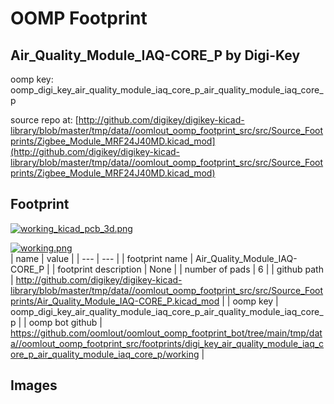 # OOMP Footprint  
## Air_Quality_Module_IAQ-CORE_P  by Digi-Key  
  
oomp key: oomp_digi_key_air_quality_module_iaq_core_p_air_quality_module_iaq_core_p  
  
source repo at: [http://github.com/digikey/digikey-kicad-library/blob/master/tmp/data//oomlout_oomp_footprint_src/src/Source_Footprints/Zigbee_Module_MRF24J40MD.kicad_mod](http://github.com/digikey/digikey-kicad-library/blob/master/tmp/data//oomlout_oomp_footprint_src/src/Source_Footprints/Zigbee_Module_MRF24J40MD.kicad_mod)  
## Footprint  
  
[![working_kicad_pcb_3d.png](working_kicad_pcb_3d_600.png)](working_kicad_pcb_3d.png)  
  
[![working.png](working_600.png)](working.png)  
| name | value | 
| --- | --- | 
| footprint name | Air_Quality_Module_IAQ-CORE_P | 
| footprint description | None | 
| number of pads | 6 | 
| github path | http://github.com/digikey/digikey-kicad-library/blob/master/tmp/data//oomlout_oomp_footprint_src/src/Source_Footprints/Air_Quality_Module_IAQ-CORE_P.kicad_mod | 
| oomp key | oomp_digi_key_air_quality_module_iaq_core_p_air_quality_module_iaq_core_p | 
| oomp bot github | https://github.com/oomlout/oomlout_oomp_footprint_bot/tree/main/tmp/data//oomlout_oomp_footprint_src/footprints/digi_key_air_quality_module_iaq_core_p_air_quality_module_iaq_core_p/working | 
## Images  
